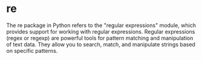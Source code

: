 # re
The re package in Python refers to the "regular expressions" module, which provides support for working with regular expressions. 
Regular expressions (regex or regexp) are powerful tools for pattern matching and manipulation of text data. 
They allow you to search, match, and manipulate strings based on specific patterns.
